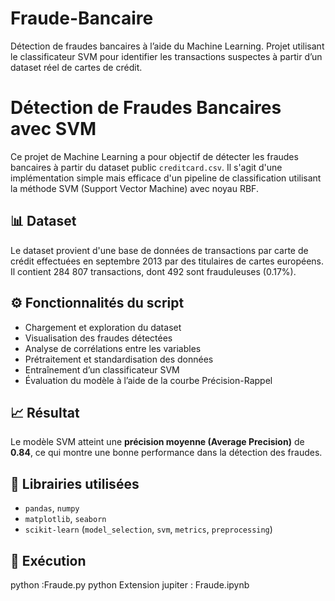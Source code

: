 # Fraude-Bancaire
 Détection de fraudes bancaires à l’aide du Machine Learning. Projet utilisant le classificateur SVM pour identifier les transactions suspectes à partir d’un dataset réel de cartes de crédit.
# Détection de Fraudes Bancaires avec SVM

Ce projet de Machine Learning a pour objectif de détecter les fraudes bancaires à partir du dataset public `creditcard.csv`. Il s'agit d'une implémentation simple mais efficace d'un pipeline de classification utilisant la méthode SVM (Support Vector Machine) avec noyau RBF.

## 📊 Dataset
Le dataset provient d'une base de données de transactions par carte de crédit effectuées en septembre 2013 par des titulaires de cartes européens. Il contient 284 807 transactions, dont 492 sont frauduleuses (0.17%).

## ⚙️ Fonctionnalités du script

- Chargement et exploration du dataset
- Visualisation des fraudes détectées
- Analyse de corrélations entre les variables
- Prétraitement et standardisation des données
- Entraînement d’un classificateur SVM
- Évaluation du modèle à l’aide de la courbe Précision-Rappel

## 📈 Résultat
Le modèle SVM atteint une **précision moyenne (Average Precision)** de **0.84**, ce qui montre une bonne performance dans la détection des fraudes.

## 🔧 Librairies utilisées

- `pandas`, `numpy`
- `matplotlib`, `seaborn`
- `scikit-learn` (`model_selection`, `svm`, `metrics`, `preprocessing`)

## 🧠 Exécution
python :Fraude.py
python Extension jupiter : Fraude.ipynb
